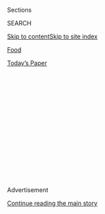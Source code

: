 <div id="app">

<div>

<div>

<div>

<div class="NYTAppHideMasthead css-1q2w90k e1suatyy0">

<div class="section css-ui9rw0 e1suatyy2">

<div class="css-eph4ug er09x8g0">

<div class="css-6n7j50">

</div>

<span class="css-1dv1kvn">Sections</span>

<div class="css-10488qs">

<span class="css-1dv1kvn">SEARCH</span>

</div>

[Skip to content](#site-content)[Skip to site
index](#site-index)

</div>

<div id="masthead-section-label" class="css-1wr3we4 eaxe0e00">

[Food](https://www.nytimes.com/section/food)

</div>

<div class="css-10698na e1huz5gh0">

</div>

</div>

<div id="masthead-bar-one" class="section hasLinks css-15hmgas e1csuq9d3">

<div class="css-uqyvli e1csuq9d0">

</div>

<div class="css-1uqjmks e1csuq9d1">

</div>

<div class="css-9e9ivx">

[](https://myaccount.nytimes.com/auth/login?response_type=cookie&client_id=vi)

</div>

<div class="css-1bvtpon e1csuq9d2">

[Today’s
Paper](https://www.nytimes.com/section/todayspaper)

</div>

</div>

</div>

</div>

<div data-aria-hidden="false">

<div id="site-content" data-role="main">

<div>

<div class="css-1aor85t" style="opacity:0.000000001;z-index:-1;visibility:hidden">

<div class="css-1hqnpie">

<div class="css-epjblv">

<span class="css-17xtcya">[Food](/section/food)</span><span class="css-x15j1o">|</span><span class="css-fwqvlz">A
Harlem Restaurant That’s Withstood Gentrification, a Pandemic and
Time</span>

</div>

<div class="css-k008qs">

<div class="css-1iwv8en">

<span class="css-18z7m18"></span>

<div>

</div>

</div>

<span class="css-1n6z4y">https://nyti.ms/33g3BT3</span>

<div class="css-1705lsu">

<div class="css-4xjgmj">

<div class="css-4skfbu" data-role="toolbar" data-aria-label="Social Media Share buttons, Save button, and Comments Panel with current comment count" data-testid="share-tools">

  - 
  - 
  - 
  - 
    
    <div class="css-6n7j50">
    
    </div>

  - 
  - 

</div>

</div>

</div>

</div>

</div>

</div>

<div id="NYT_TOP_BANNER_REGION" class="css-13pd83m">

</div>

<div id="top-wrapper" class="css-1sy8kpn">

<div id="top-slug" class="css-l9onyx">

Advertisement

</div>

[Continue reading the main
story](#after-top)

<div class="ad top-wrapper" style="text-align:center;height:100%;display:block;min-height:250px">

<div id="top" class="place-ad" data-position="top" data-size-key="top">

</div>

</div>

<div id="after-top">

</div>

</div>

<div>

<div id="sponsor-wrapper" class="css-1hyfx7x">

<div id="sponsor-slug" class="css-19vbshk">

Supported by

</div>

[Continue reading the main
story](#after-sponsor)

<div id="sponsor" class="ad sponsor-wrapper" style="text-align:center;height:100%;display:block">

</div>

<div id="after-sponsor">

</div>

</div>

<div class="css-186x18t">

</div>

<div class="css-1vkm6nb ehdk2mb0">

# A Harlem Restaurant That’s Withstood Gentrification, a Pandemic and Time

</div>

Long lines are still forming at Famous Fish Market, a Black-owned
business that’s been in the same family for nearly 50 years.

<div class="css-79elbk" data-testid="photoviewer-wrapper">

<div class="css-z3e15g" data-testid="photoviewer-wrapper-hidden">

</div>

<div class="css-1a48zt4 ehw59r15" data-testid="photoviewer-children">

![<span class="css-16f3y1r e13ogyst0" data-aria-hidden="true">Famous
Fish Market in Harlem has been in Sterling Eric Strickland’s family for
46 years. Mr. Strickland, right, who goes by Eric, runs the restaurant
with his wife,
Viola.</span><span class="css-cnj6d5 e1z0qqy90" itemprop="copyrightHolder"><span class="css-1ly73wi e1tej78p0">Credit...</span><span><span>Lelanie
Foster for The New York
Times</span></span></span>](https://static01.nyt.com/images/2020/08/05/dining/05fishmarket1/05fishmarket1-articleLarge.jpg?quality=75&auto=webp&disable=upscale)

</div>

</div>

<div class="css-18e8msd">

<div class="css-vp77d3 epjyd6m0">

<div class="css-1baulvz">

By <span class="css-1baulvz last-byline" itemprop="name">Kayla
Stewart</span>

</div>

</div>

  - July 30,
    2020

  - 
    
    <div class="css-4xjgmj">
    
    <div class="css-d8bdto" data-role="toolbar" data-aria-label="Social Media Share buttons, Save button, and Comments Panel with current comment count" data-testid="share-tools">
    
      - 
      - 
      - 
      - 
        
        <div class="css-6n7j50">
        
        </div>
    
      - 
      - 
    
    </div>
    
    </div>

</div>

</div>

<div class="section meteredContent css-1r7ky0e" name="articleBody" itemprop="articleBody">

<div class="css-1fanzo5 StoryBodyCompanionColumn">

<div class="css-53u6y8">

At 145th Street and St. Nicholas Avenue in Harlem, a line begins outside
a modest storefront near the subway station and extends down the avenue
for about 10 hours straight.

The line is overwhelmingly filled with Black people, elderly and young,
parents and children, singles and couples, who come for the fried
whiting, shrimp and clams — as customers have been doing for 46 years.

[Famous Fish Market](http://www.famousfishmarket.us/) has been a staple
of its historic neighborhood since 1974, and today the restaurant’s
family- and Black-owned roots are rare in a place that has been deeply
affected over the years by poverty, gentrification and, most recently,
the pandemic, as well as the Black Lives Matter protests.

But customers still show up, masks on, phones out, ready for what
sometimes can be an hourlong wait for fresh seafood and French fries.
Nearby fish markets have tried to achieve the popularity of Famous Fish
Market, but have yet to draw the same long lines.

</div>

</div>

<div class="css-1fanzo5 StoryBodyCompanionColumn">

<div class="css-53u6y8">

The owner, Sterling Eric Strickland, has kept his family’s business
going even through difficult circumstances for 22 years, working
alongside his wife, Viola, and his daughter, Erica.

“I treat my customers like I like to be treated, and so far that method
has worked for us,” said Mr. Strickland, who goes by Eric.

The story of Famous Fish Market begins with Eloise Cherry, Mr.
Strickland’s aunt. In the 1950s, Ms. Cherry, who is now 87, moved to New
York from Mount Airy, N.C., with her husband, Al. She initially worked
as a beautician, and he worked as a barber.

Mr. Cherry, who had been a cook in the U.S. Navy, taught her his
grandmother’s recipe for what is now the beloved — and
secret — seasoning for the restaurant’s batter. Ms. Cherry knew the
recipe was good, and she had the foresight to try building a business on
it, opening the fish market in the same space it occupies now. She
turned the business over to Mr. Strickland in 1998.

</div>

</div>

<div class="css-79elbk" data-testid="photoviewer-wrapper">

<div class="css-z3e15g" data-testid="photoviewer-wrapper-hidden">

</div>

<div class="css-1a48zt4 ehw59r15" data-testid="photoviewer-children">

![<span class="css-16f3y1r e13ogyst0" data-aria-hidden="true">The
pandemic has not stopped customers from lining up before the market even
opens for the
day.</span><span class="css-cnj6d5 e1z0qqy90" itemprop="copyrightHolder"><span class="css-1ly73wi e1tej78p0">Credit...</span><span>Lelanie
Foster for The New York
Times</span></span>](https://static01.nyt.com/images/2020/08/05/dining/05fishmarket4/05fishmarket4-articleLarge.jpg?quality=75&auto=webp&disable=upscale)

</div>

</div>

<div class="css-1fanzo5 StoryBodyCompanionColumn">

<div class="css-53u6y8">

The way Famous Fish Market operates has shifted because of Covid-19. The
restaurant has cut its hours, and only one customer is allowed inside at
a time, as opposed to the numerous people who used to pack in. And there
have been challenges. Like many [Black-owned
businesses](https://www.nytimes.com/2020/05/18/business/minority-businesses-coronavirus-loans.html),
this one was twice denied a Paycheck Protection Program loan before it
received a bank loan to sustain the business through the crisis.

</div>

</div>

<div class="css-1fanzo5 StoryBodyCompanionColumn">

<div class="css-53u6y8">

The batter recipe has been adapted, with one version used for the shrimp
and one for the whiting, two of the most popular options on the menu.
The kitchen is small, and Mr. Strickland insists on keeping the stoves
clean and changing the cooking oil every day. “People can taste that
freshness,” he said.

Orders are prepared in front of each customer, so patrons can watch
their shrimp, clams or whiting sizzle in that fresh oil while fries cook
alongside. Servers quickly place the food in a brown serving basket, and
offer tartar sauce, hot sauce and two slices of warm bread, while
customers bathe their seafood in a layer of salt-and-pepper seasoning
mix.

Once they are back at home, or standing just outside the restaurant if
desire gets to them first, customers get to enjoy the comforts of a fish
fry in the middle of the city.

It’s a ritual with religious connections: Some Christians eat fish on
Fridays, forgoing meat. Mr. Strickland said Fridays are often busy at
the market.

“I’m a country boy, and I’m a country Black boy,” said Mr. Strickland,
who is also from Mount Airy. “I know what good food
is.”

</div>

</div>

<div class="css-a7yk8a e73j0it0">

<div class="css-1xdhyk6 erfvjey0">

<span class="css-1ly73wi e1tej78p0">Image</span>

<div class="css-zjzyr8">

<div data-testid="lazyimage-container" style="height:483.33333333333326px">

</div>

</div>

</div>

<span class="css-16f3y1r e13ogyst0" data-aria-hidden="true">The fish on
the menu is fried whiting, made using a secret recipe from Mr.
Strickland’s
family.</span><span class="css-cnj6d5 e1z0qqy90" itemprop="copyrightHolder"><span class="css-1ly73wi e1tej78p0">Credit...</span><span>Lelanie
Foster for The New York
Times</span></span>

<div class="css-1xdhyk6 erfvjey0">

<span class="css-1ly73wi e1tej78p0">Image</span>

<div class="css-zjzyr8">

<div data-testid="lazyimage-container" style="height:483.33333333333326px">

</div>

</div>

</div>

<span class="css-16f3y1r e13ogyst0" data-aria-hidden="true">Fried shrimp
is another house
specialty.</span><span class="css-cnj6d5 e1z0qqy90" itemprop="copyrightHolder"><span class="css-1ly73wi e1tej78p0">Credit...</span><span>Lelanie
Foster for The New York Times</span></span>

</div>

<div class="css-1fanzo5 StoryBodyCompanionColumn">

<div class="css-53u6y8">

But it’s more than good — it’s rich, indulgent and historic. In essence,
it’s Black. Because it’s packaged to go in a plastic bag, it can be easy
to forget that this food is not just regular takeout, but something far
more personal: a generational and carefully kept family recipe.

The whiting is flaky and fresh; the shrimp is plump and tenderly fried;
the clams are crispy and comforting. (Mr. Strickland says it’s all about
keeping the batter fluffy.) The fries, often given little attention at
other places, are crisp on the outside, with a soft interior. They break
apart gracefully at every bite.

Amber Jarvis arrived 30 minutes before the market opened on a recent
rainy Tuesday so she could be first in line.

“I’ve been coming here for two years,” she said. “My brother, who told
me about it, comes in from Queens, and I come in from Brooklyn. You
can’t find prime whiting in too many places, and the whole combo is
just
delicious.”

</div>

</div>

<div class="css-79elbk" data-testid="photoviewer-wrapper">

<div class="css-z3e15g" data-testid="photoviewer-wrapper-hidden">

</div>

<div class="css-1a48zt4 ehw59r15" data-testid="photoviewer-children">

<div class="css-1xdhyk6 erfvjey0">

<span class="css-1ly73wi e1tej78p0">Image</span>

<div class="css-zjzyr8">

<div data-testid="lazyimage-container" style="height:257.77777777777777px">

</div>

</div>

</div>

<span class="css-16f3y1r e13ogyst0" data-aria-hidden="true">Fish orders
come with two pieces of bread, which customers often use to make a
sandwich.</span><span class="css-cnj6d5 e1z0qqy90" itemprop="copyrightHolder"><span class="css-1ly73wi e1tej78p0">Credit...</span><span>Lelanie
Foster for The New York Times</span></span>

</div>

</div>

<div class="css-1fanzo5 StoryBodyCompanionColumn">

<div class="css-53u6y8">

Stewart Green takes the train in from Brooklyn regularly, a ride that is
often an hour on the subway or longer, to grab a whiting fish sandwich.

“I like to support my own,” he said of Famous Fish’s Black ownership,
which is unusual in the restaurant business. “And you just can’t go
wrong with a fish sandwich. I grew up in Harlem, and have always enjoyed
the freshness of the food. When I want to treat myself, I come here.”

</div>

</div>

<div class="css-1fanzo5 StoryBodyCompanionColumn">

<div class="css-53u6y8">

Keeping the business going in an ever-changing New York hasn’t always
been easy, especially given Manhattan’s rising costs, Mr. Strickland
said. He has two stoves in the kitchen; he is hoping to find the time
and money to install a third.

Mr. Strickland, who just celebrated his 69th birthday, is navigating the
health problems that often come with aging. For about 10 years, he and
his wife have split their time between North Carolina and Harlem.

Mr. Strickland says he knows that eventually he’ll need to turn the
business over to his daughter — but he is not quite ready for that.
Until then, he and his family can be found behind the counter in Harlem.

“I take pride in what I do, and the neighborhood appreciates it,” he
said. “People know us, and they remember us. It’s been good to see
during this time.”

Famous Fish Market, 684 St Nicholas Avenue, 212-491-8323;
[famousfishmarket.us](http://www.famousfishmarket.us/)

</div>

</div>

<div>

</div>

<div class="css-1fanzo5 StoryBodyCompanionColumn">

<div class="css-53u6y8">

*Follow* [*NYT Food on Twitter*](https://twitter.com/nytfood) *and*
[*NYT Cooking on Instagram*](https://www.instagram.com/nytcooking/)*,*
[*Facebook*](https://www.facebook.com/nytcooking/)*,*
[*YouTube*](https://www.youtube.com/nytcooking) *and*
[*Pinterest*](https://www.pinterest.com/nytcooking/)*.* [*Get regular
updates from NYT Cooking, with recipe suggestions, cooking tips and
shopping advice*](https://www.nytimes.com/newsletters/cooking)*.*

</div>

</div>

</div>

<div>

</div>

<div>

</div>

<div>

</div>

<div>

<div id="bottom-wrapper" class="css-1ede5it">

<div id="bottom-slug" class="css-l9onyx">

Advertisement

</div>

[Continue reading the main
story](#after-bottom)

<div id="bottom" class="ad bottom-wrapper" style="text-align:center;height:100%;display:block;min-height:90px">

</div>

<div id="after-bottom">

</div>

</div>

</div>

</div>

</div>

## Site Index

<div>

</div>

## Site Information Navigation

  - [© <span>2020</span> <span>The New York Times
    Company</span>](https://help.nytimes.com/hc/en-us/articles/115014792127-Copyright-notice)

<!-- end list -->

  - [NYTCo](https://www.nytco.com/)
  - [Contact
    Us](https://help.nytimes.com/hc/en-us/articles/115015385887-Contact-Us)
  - [Work with us](https://www.nytco.com/careers/)
  - [Advertise](https://nytmediakit.com/)
  - [T Brand Studio](http://www.tbrandstudio.com/)
  - [Your Ad
    Choices](https://www.nytimes.com/privacy/cookie-policy#how-do-i-manage-trackers)
  - [Privacy](https://www.nytimes.com/privacy)
  - [Terms of
    Service](https://help.nytimes.com/hc/en-us/articles/115014893428-Terms-of-service)
  - [Terms of
    Sale](https://help.nytimes.com/hc/en-us/articles/115014893968-Terms-of-sale)
  - [Site
    Map](https://spiderbites.nytimes.com)
  - [Help](https://help.nytimes.com/hc/en-us)
  - [Subscriptions](https://www.nytimes.com/subscription?campaignId=37WXW)

</div>

</div>

</div>

</div>
